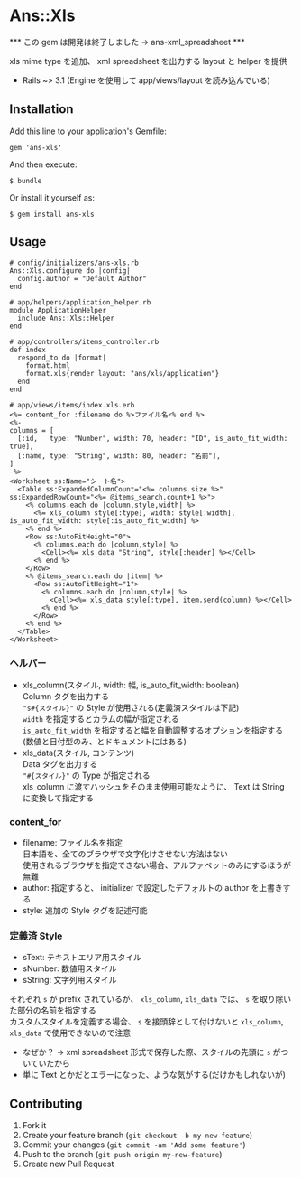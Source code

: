 # Ans::Xls

*** この gem は開発は終了しました -> ans-xml_spreadsheet ***

xls mime type を追加、 xml spreadsheet を出力する layout と helper を提供

* Rails ~> 3.1 (Engine を使用して app/views/layout を読み込んでいる)

## Installation

Add this line to your application's Gemfile:

    gem 'ans-xls'

And then execute:

    $ bundle

Or install it yourself as:

    $ gem install ans-xls

## Usage

    # config/initializers/ans-xls.rb
    Ans::Xls.configure do |config|
      config.author = "Default Author"
    end

    # app/helpers/application_helper.rb
    module ApplicationHelper
      include Ans::Xls::Helper
    end

    # app/controllers/items_controller.rb
    def index
      respond_to do |format|
        format.html
        format.xls{render layout: "ans/xls/application"}
      end
    end

    # app/views/items/index.xls.erb
    <%= content_for :filename do %>ファイル名<% end %>
    <%-
    columns = [
      [:id,   type: "Number", width: 70, header: "ID", is_auto_fit_width: true],
      [:name, type: "String", width: 80, header: "名前"],
    ]
    -%>
    <Worksheet ss:Name="シート名">
      <Table ss:ExpandedColumnCount="<%= columns.size %>" ss:ExpandedRowCount="<%= @items_search.count+1 %>">
        <% columns.each do |column,style,width| %>
          <%= xls_column style[:type], width: style[:width], is_auto_fit_width: style[:is_auto_fit_width] %>
        <% end %>
        <Row ss:AutoFitHeight="0">
          <% columns.each do |column,style| %>
            <Cell><%= xls_data "String", style[:header] %></Cell>
          <% end %>
        </Row>
        <% @items_search.each do |item| %>
          <Row ss:AutoFitHeight="1">
            <% columns.each do |column,style| %>
              <Cell><%= xls_data style[:type], item.send(column) %></Cell>
            <% end %>
          </Row>
        <% end %>
      </Table>
    </Worksheet>

### ヘルパー

* xls_column(スタイル, width: 幅, is_auto_fit_width: boolean)  
  Column タグを出力する  
  `"s#{スタイル}"` の Style が使用される(定義済スタイルは下記)  
  `width` を指定するとカラムの幅が指定される  
  `is_auto_fit_width` を指定すると幅を自動調整するオプションを指定する(数値と日付型のみ、とドキュメントにはある)
* xls_data(スタイル, コンテンツ)  
  Data タグを出力する  
  `"#{スタイル}"` の Type が指定される  
  xls_column に渡すハッシュをそのまま使用可能なように、 Text は String に変換して指定する

### content_for

* filename: ファイル名を指定  
  日本語を、全てのブラウザで文字化けさせない方法はない  
  使用されるブラウザを指定できない場合、アルファベットのみにするほうが無難
* author: 指定すると、 initializer で設定したデフォルトの author を上書きする
* style: 追加の Style タグを記述可能

### 定義済 Style

* sText: テキストエリア用スタイル
* sNumber: 数値用スタイル
* sString: 文字列用スタイル

それぞれ `s` が prefix されているが、 `xls_column`, `xls_data` では、 `s` を取り除いた部分の名前を指定する  
カスタムスタイルを定義する場合、 `s` を接頭辞として付けないと `xls_column`, `xls_data` で使用できないので注意

* なぜか？ → xml spreadsheet 形式で保存した際、スタイルの先頭に `s` がついていたから
* 単に Text とかだとエラーになった、ような気がする(だけかもしれないが)

## Contributing

1. Fork it
2. Create your feature branch (`git checkout -b my-new-feature`)
3. Commit your changes (`git commit -am 'Add some feature'`)
4. Push to the branch (`git push origin my-new-feature`)
5. Create new Pull Request
